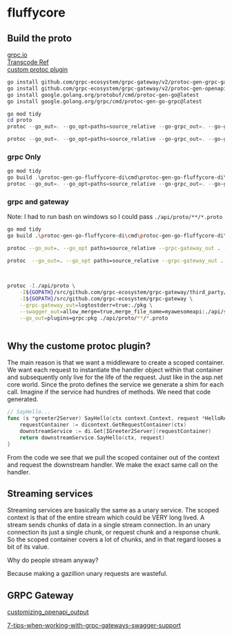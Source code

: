 # fluffycore

## Build the proto

[grpc.io](https://grpc.io/docs/languages/go/basics/)  
[Transcode Ref](https://grpc-ecosystem.github.io/grpc-gateway/docs/tutorials/introduction/)  
[custom protoc plugin](https://rotemtam.com/2021/03/22/creating-a-protoc-plugin-to-gen-go-code/)  

```bash
go install github.com/grpc-ecosystem/grpc-gateway/v2/protoc-gen-grpc-gateway@latest
go install github.com/grpc-ecosystem/grpc-gateway/v2/protoc-gen-openapiv2@latest
go install google.golang.org/protobuf/cmd/protoc-gen-go@latest
go install google.golang.org/grpc/cmd/protoc-gen-go-grpc@latest
```

```powershell
go mod tidy
cd proto
protoc --go_out=. --go_opt=paths=source_relative --go-grpc_out=. --go-grpc_opt=paths=source_relative helloworld/helloworld.proto

protoc --go_out=. --go_opt=paths=source_relative --go-grpc_out=. --go-grpc_opt=paths=source_relative --go-fluffycore-di_out=.  --go-fluffycore-di_opt=paths=source_relative .\proto\helloworld\helloworld.proto 

```

### grpc Only

```powershell
go mod tidy
go build .\protoc-gen-go-fluffycore-di\cmd\protoc-gen-go-fluffycore-di\
protoc --go_out=. --go_opt=paths=source_relative --go-grpc_out=. --go-grpc_opt=paths=source_relative --go-fluffycore-di_out=.  --go-fluffycore-di_opt=paths=source_relative ./proto/helloworld/helloworld.proto 

```

### grpc and gateway

Note: I had to run bash on windows so I could pass ```./api/proto/**/*.proto```  

```bash
go mod tidy
go build .\protoc-gen-go-fluffycore-di\cmd\protoc-gen-go-fluffycore-di\

protoc --go_out=. --go_opt paths=source_relative --grpc-gateway_out . --grpc-gateway_opt paths=source_relative --go-grpc_out . --go-grpc_opt paths=source_relative --go-fluffycore-di_out .  --go-fluffycore-di_opt paths=source_relative,grpc_gateway=true  ./proto/helloworld/helloworld.proto  

protoc  --go_out=. --go_opt paths=source_relative --grpc-gateway_out . --grpc-gateway_opt logtostderr=true --grpc-gateway_opt paths=source_relative --openapiv2_out=allow_merge=true,merge_file_name=myawesomeapi:./proto/swagger --go-grpc_out . --go-grpc_opt paths=source_relative --go-fluffycore-di_out .  --go-fluffycore-di_opt paths=source_relative,grpc_gateway=true  ./proto/**/*.proto

     
 
protoc -I./api/proto \
	-I${GOPATH}/src/github.com/grpc-ecosystem/grpc-gateway/third_party/googleapis \
	-I${GOPATH}/src/github.com/grpc-ecosystem/grpc-gateway \
	--grpc-gateway_out=logtostderr=true:./pkg \
	--swagger_out=allow_merge=true,merge_file_name=myawesomeapi:./api/swagger \
	--go_out=plugins=grpc:pkg ./api/proto/**/*.proto
    
```

## Why the custome protoc plugin?

The main reason is that we want a middleware to create a scoped container.  We want each request to instantiate the handler object within that container and subsequently only live for the life of the request.  Just like in the asp.net core world.  Since the proto defines the service we generate a shim for each call.  Imagine if the service had hundres of methods. We need that code generated.  

```go
// SayHello...
func (s *greeter2Server) SayHello(ctx context.Context, request *HelloRequest) (*HelloReply2, error) {
    requestContainer := dicontext.GetRequestContainer(ctx)
    downstreamService := di.Get[IGreeter2Server](requestContainer)
    return downstreamService.SayHello(ctx, request)
}
```

From the code we see that we pull the scoped container out of the context and request the downstream handler.  We make the exact same call on the handler.

## Streaming services

Streaming services are basically the same as a unary service.  The scoped context is that of the entire stream which could be VERY long lived.  A stream sends chunks of data in a single stream connection.  In an unary connection its just a single chunk, or request chunk and a response chunk.  So the scoped container covers a lot of chunks, and in that regard looses a bit of its value.  

Why do people stream anyway?

Because making a gazillion unary requests are wasteful.  

## GRPC Gateway
[customizing_openapi_output](https://grpc-ecosystem.github.io/grpc-gateway/docs/mapping/customizing_openapi_output/)


[7-tips-when-working-with-grpc-gateways-swagger-support](https://medium.com/golang-diary/7-tips-when-working-with-grpc-gateways-swagger-support-afa0c2d671d8)  
